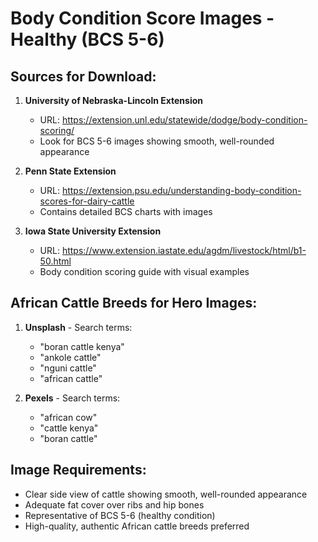 # Body Condition Score Images - Healthy (BCS 5-6)

## Sources for Download:
1. **University of Nebraska-Lincoln Extension**
   - URL: https://extension.unl.edu/statewide/dodge/body-condition-scoring/
   - Look for BCS 5-6 images showing smooth, well-rounded appearance

2. **Penn State Extension**
   - URL: https://extension.psu.edu/understanding-body-condition-scores-for-dairy-cattle
   - Contains detailed BCS charts with images

3. **Iowa State University Extension**
   - URL: https://www.extension.iastate.edu/agdm/livestock/html/b1-50.html
   - Body condition scoring guide with visual examples

## African Cattle Breeds for Hero Images:
1. **Unsplash** - Search terms:
   - "boran cattle kenya"
   - "ankole cattle"
   - "nguni cattle"
   - "african cattle"

2. **Pexels** - Search terms:
   - "african cow"
   - "cattle kenya"
   - "boran cattle"

## Image Requirements:
- Clear side view of cattle showing smooth, well-rounded appearance
- Adequate fat cover over ribs and hip bones
- Representative of BCS 5-6 (healthy condition)
- High-quality, authentic African cattle breeds preferred
